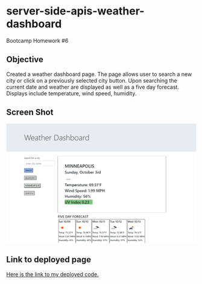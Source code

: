 # server-side-apis-weather-dashboard
Bootcamp Homework #6

## Objective

Created a weather dashboard page. The page allows user to search a new city or click on a previously selected city button. Upon searching the current date and weather are displayed as well as a five day forecast. Displays include temperature, wind speed, humidity.  

## Screen Shot

![Here is a link to a screen shot of the home page.](./assets/images/finalscreenshot.png)


## Link to deployed page

[Here is the link to my deployed code.](https://ljhofer.github.io/06-server-side-apis-weather-dashboard/)
